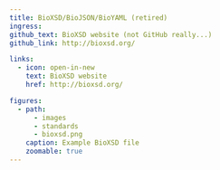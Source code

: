```yaml
---
title: BioXSD/BioJSON/BioYAML (retired)
ingress:
github_text: BioXSD website (not GitHub really...)
github_link: http://bioxsd.org/

links:
  - icon: open-in-new
    text: BioXSD website
    href: http://bioxsd.org/

figures:
  - path:
      - images
      - standards
      - bioxsd.png
    caption: Example BioXSD file
    zoomable: true
---
```

